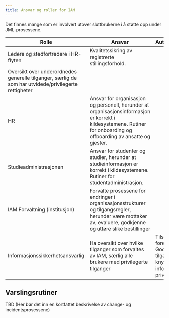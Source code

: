 ```yaml
---
title: Ansvar og roller for IAM
---
```



Det finnes mange som er involvert utover sluttbrukerne i å støtte opp under JML-prosessene.

| Rolle  | Ansvar | Autorisasjonsmyndighet |
| ---  | --- | --- |
| Ledere og stedfortredere i HR-flyten  | Kvalitetssikring av registrerte stillingsforhold.
Oversikt over underordnedes generelle tilganger, særlig de som har utvidede/privilegerte rettigheter |  |
| HR  | Ansvar for organisasjon og personell, herunder at organisasjonsinformasjon er korrekt i kildesystemene.  Rutiner for onboarding og offboarding av ansatte og gjester.  |  |
| Studieadministrasjonen  | Ansvar for studenter og studier, herunder at studieinformasjon er korrekt i kildesystemene.  Rutiner for studentadministrasjon. |  |
| IAM Forvaltning (institusjon)  | Forvalte prosessene for endringer i organisasjonsstrukturer og tilgangsregler, herunder være mottaker av, evaluere, godkjenne og utføre slike bestillinger  |  |
| Informasjonssikkerhetsansvarlig  | Ha oversikt over hvilke tilganger som forvaltes av IAM, særlig alle brukere med privilegerte tilganger | Tilslutning til etablerte og foreslåtte tilgangsregler. Godkjenning av tilgangsforespørsler knyttet til sensitiv informasjon og/eller privilegerte tilganger |


## Varslingsrutiner

TBD (Her bør det inn en kortfattet beskrivelse av change- og incidentsprosessene)
